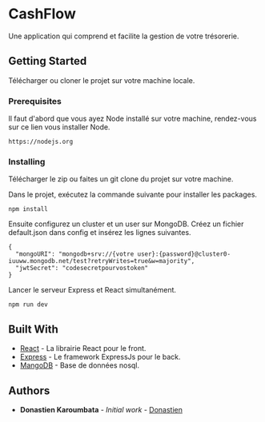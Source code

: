 # CashFlow

Une application qui comprend et facilite la gestion de votre trésorerie.

## Getting Started

Télécharger ou cloner le projet sur votre machine locale.

### Prerequisites

Il faut d'abord que vous ayez Node installé sur votre machine, rendez-vous sur ce lien vous installer Node.

```
https://nodejs.org
```

### Installing

Télécharger le zip ou faites un git clone du projet sur votre machine.

Dans le projet, exécutez la commande suivante pour installer les packages.

```
npm install
```
Ensuite configurez un cluster et un user sur MongoDB. Créez un fichier default.json dans config et insérez les lignes suivantes.

```
{
  "mongoURI": "mongodb+srv://{votre user}:{password}@cluster0-iuuww.mongodb.net/test?retryWrites=true&w=majority",
  "jwtSecret": "codesecretpourvostoken"
}
```

Lancer le serveur Express et React simultanément.

```
npm run dev
```

## Built With

* [React](https://fr.reactjs.org/) - La librairie React pour le front.
* [Express](https://expressjs.com/fr/) - Le framework ExpressJs pour le back.
* [MangoDB](https://www.mongodb.com/fr) - Base de données nosql.

## Authors

* **Donastien Karoumbata** - *Initial work* - [Donastien](https://github.com/donastien)




